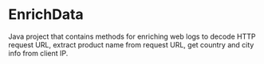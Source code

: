 # EnrichData

Java project that contains methods for enriching web logs to decode HTTP request URL, extract product name from request URL, get country and city info from client IP.
